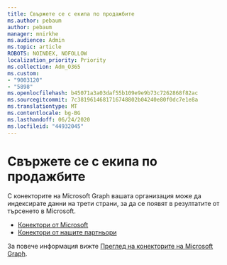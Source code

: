 ```yaml
---
title: Свържете се с екипа по продажбите
ms.author: pebaum
author: pebaum
manager: mnirkhe
ms.audience: Admin
ms.topic: article
ROBOTS: NOINDEX, NOFOLLOW
localization_priority: Priority
ms.collection: Adm_O365
ms.custom:
- "9003120"
- "5898"
ms.openlocfilehash: b45071a3a03daf55b109e9e9b73c7262868f82ac
ms.sourcegitcommit: 7c3819614681716748802b04240e80f0dc7e1e8a
ms.translationtype: MT
ms.contentlocale: bg-BG
ms.lasthandoff: 06/24/2020
ms.locfileid: "44932045"
---
```

# <a name="contact-the-sales-team"></a>Свържете се с екипа по продажбите

С конекторите на Microsoft Graph вашата организация може да индексирате данни на трети страни, за да се появят в резултатите от търсенето в Microsoft.

- [Конектори от Microsoft](https://docs.microsoft.com/microsoftsearch/connectors-gallery#Microsoft)
- [Конектори от нашите партньори](https://docs.microsoft.com/microsoftsearch/connectors-gallery#Partners)

За повече информация вижте [Преглед на конекторите на Microsoft Graph](https://docs.microsoft.com/microsoftsearch/connectors-overview).
